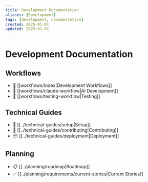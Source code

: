 ```yaml
---
title: Development Documentation
aliases: [Development]
tags: [development, documentation]
created: 2025-01-01
updated: 2025-01-01
---
```


# Development Documentation

## Workflows
- 🔄 [[workflows/index|Development Workflows]]
- 🤖 [[workflows/claude-workflow|AI Development]]
- 🧪 [[workflows/testing-workflow|Testing]]

## Technical Guides
- 🚀 [[../technical-guides/setup|Setup]]
- 📝 [[../technical-guides/contributing|Contributing]]
- 📦 [[../technical-guides/deployment|Deployment]]

## Planning
- 📋 [[../planning/roadmap|Roadmap]]
- ✅ [[../planning/requirements/current-stories|Current Stories]]